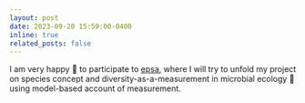 ```yaml
---
layout: post
date: 2023-09-20 15:59:00-0400
inline: true
related_posts: false
---
```


I am very happy 🤩 to participate to [epsa](https://philsci.eu/EPSA23), where I will try to unfold my project on species concept and diversity-as-a-measurement in microbial ecology 🦠 using model-based account of measurement.
